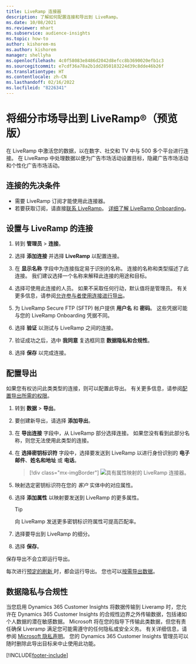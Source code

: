 ```yaml
---
title: LiveRamp 连接器
description: 了解如何配置连接和导出到 LiveRamp。
ms.date: 10/08/2021
ms.reviewer: mhart
ms.subservice: audience-insights
ms.topic: how-to
author: kishorem-ms
ms.author: kishorem
manager: shellyha
ms.openlocfilehash: 4c0f58083e8486d2042d8efcc8b3690020efb1c3
ms.sourcegitcommit: e7cdf36a78a2b1dd2850183224d39c8dde46b26f
ms.translationtype: HT
ms.contentlocale: zh-CN
ms.lasthandoff: 02/16/2022
ms.locfileid: "8226341"
---
```

# <a name="export-segments-to-liverampreg-preview"></a>将细分市场导出到 LiveRamp&reg;（预览版）

在 LiveRamp 中激活您的数据，以在数字、社交和 TV 中与 500 多个平台进行连接。 在 LiveRamp 中处理数据以便为广告市场活动设置目标，隐藏广告市场活动和个性化广告市场活动。

## <a name="prerequisites-for-a-connection"></a>连接的先决条件

- 需要 LiveRamp 订阅才能使用此连接器。
- 若要获取订阅，请直接[联系 LiveRamp](https://liveramp.com/contact/)。 [详细了解 LiveRamp Onboarding](https://liveramp.com/our-platform/data-onboarding/)。

## <a name="set-up-connection-to-liveramp"></a>设置与 LiveRamp 的连接

1. 转到 **管理员** > **连接**。

1. 选择 **添加连接** 并选择 **LiveRamp** 以配置连接。

1. 在 **显示名称** 字段中为连接指定易于识别的名称。 连接的名称和类型描述了此连接。 我们建议选择一个名称来解释此连接的用途和目标。

1. 选择可使用此连接的人员。 如果不采取任何行动，默认值将是管理员。 有关更多信息，请参阅[允许参与者使用连接进行导出](connections.md#allow-contributors-to-use-a-connection-for-exports)。

1. 为 LiveRamp Secure FTP (SFTP) 帐户提供 **用户名** 和 **密码**。
这些凭据可能与您的 LiveRamp Onboarding 凭据不同。

1. 选择 **验证** 以测试与 LiveRamp 之间的连接。

1. 验证成功之后，选中 **我同意** 复选框同意 **数据隐私和合规性**。

1. 选择 **保存** 以完成连接。

## <a name="configure-an-export"></a>配置导出

如果您有权访问此类类型的连接，则可以配置此导出。 有关更多信息，请参阅[配置导出所需的权限](export-destinations.md#set-up-a-new-export)。

1. 转到 **数据** > **导出**。

1. 要创建新导出，请选择 **添加导出**。

1. 在 **导出连接** 字段中，从 LiveRamp 部分选择连接。 如果您没有看到此部分名称，则您无法使用此类型的连接。

1. 在 **选择密钥标识符** 字段中，选择要发送到 LiveRamp 以进行身份识别的 **电子邮件**、**姓名和地址** 或 **电话**。
   > [!div class="mx-imgBorder"]
   > ![具有属性映射的 LiveRamp 连接器。](media/export-liveramp-segments.png "具有属性映射的 LiveRamp 连接器")

1. 映射选定密钥标识符在您的 *客户* 实体中的对应属性。

1. 选择 **添加属性** 以映射要发送到 LiveRamp 的更多属性。

   > [!TIP]
   > 向 LiveRamp 发送更多密钥标识符属性可提高匹配率。

1. 选择要导出到 LiveRamp 的细分。

1. 选择 **保存**。

保存导出不会立即运行导出。

每次进行[预定的刷新 ](system.md#schedule-tab)时，都会运行导出。 您也可以[按需导出数据](export-destinations.md#run-exports-on-demand)。 


## <a name="data-privacy-and-compliance"></a>数据隐私与合规性

当您启用 Dynamics 365 Customer Insights 将数据传输到 Liveramp 时，您允许在 Dynamics 365 Customer Insights 的合规性边界之外传输数据，包括诸如个人数据的潜在敏感数据。 Microsoft 将在您的指导下传输此类数据，但您有责任确保 Liveramp 满足您可能需遵守的任何隐私或安全义务。 有关详细信息，请参阅 [Microsoft 隐私声明](https://go.microsoft.com/fwlink/?linkid=396732)。
您的 Dynamics 365 Customer Insights 管理员可以随时删除此导出目标来中止使用此功能。

[!INCLUDE[footer-include](../includes/footer-banner.md)]
